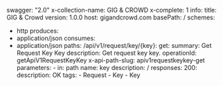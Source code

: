 swagger: "2.0"
x-collection-name: GIG & CROWD
x-complete: 1
info:
  title: GIG & Crowd
  version: 1.0.0
host: gigandcrowd.com
basePath: /
schemes:
- http
produces:
- application/json
consumes:
- application/json
paths:
  /api/v1/request/key/{key}:
    get:
      summary: Get Request Key Key
      description: Get request key key.
      operationId: getApiV1RequestKeyKey
      x-api-path-slug: apiv1requestkeykey-get
      parameters:
      - in: path
        name: key
        description: /
      responses:
        200:
          description: OK
      tags:
      - Request
      - Key
      - Key